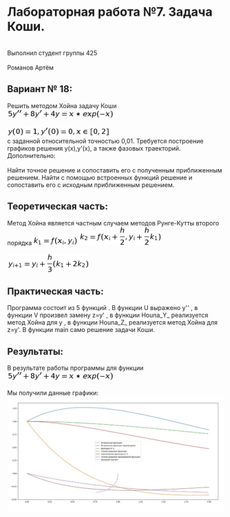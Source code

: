 # Лабораторная работа №7. Задача Коши.
<br>Выполнил студент группы 425</br>
<br>Романов Артём</br>
## Вариант № 18:
Решить методом Хойна задачу Коши
<br>![Image alt](https://github.com/artem3332/lab7/blob/master/raw/1.png)</br>
<br>![Image alt](https://github.com/artem3332/lab7/blob/master/raw/2.png)</br>
с заданной относительной точностью 0,01.
Требуется построение графиков решения y(x),y'(x), а также фазовых траекторий.
Дополнительно: <br></br>
Найти точное решение и сопоставить его с полученным приближенным решением.
Найти с помощью встроенных функций решение и сопоставить его с исходным приближенным решением.
## Теоретическая часть:
Метод Хойна является частным случаем методов Рунге-Кутты второго порядка
![Image alt](https://github.com/artem3332/lab7/blob/master/raw/3.png)
![Image alt](https://github.com/artem3332/lab7/blob/master/raw/4.png)<br></br>
![Image alt](https://github.com/artem3332/lab7/blob/master/raw/5.png)
## Практическая часть:
Программа состоит из 5 функций . В функции U выражено y'' , в функции V произвел замену z=y' , 
в функции Houna_Y_ реализуется метод Хойна для y , в функции Houna_Z_ реализуется метод Хойна для z=y'.
В функции main само решение задачи Коши. 
## Результаты:
В результате работы программы для функции ![Image alt](https://github.com/artem3332/lab7/blob/master/raw/1.png) <br></br>
Мы получили данные графики:
![Image alt](https://github.com/artem3332/lab7/blob/master/raw/res.jpg)

